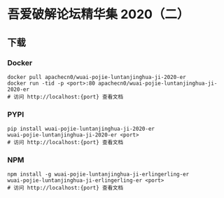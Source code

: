 # 吾爱破解论坛精华集 2020（二）

## 下载

### Docker

```
docker pull apachecn0/wuai-pojie-luntanjinghua-ji-2020-er
docker run -tid -p <port>:80 apachecn0/wuai-pojie-luntanjinghua-ji-2020-er
# 访问 http://localhost:{port} 查看文档
```

### PYPI

```
pip install wuai-pojie-luntanjinghua-ji-2020-er
wuai-pojie-luntanjinghua-ji-2020-er <port>
# 访问 http://localhost:{port} 查看文档
```

### NPM

```
npm install -g wuai-pojie-luntanjinghua-ji-erlingerling-er
wuai-pojie-luntanjinghua-ji-erlingerling-er <port>
# 访问 http://localhost:{port} 查看文档
```